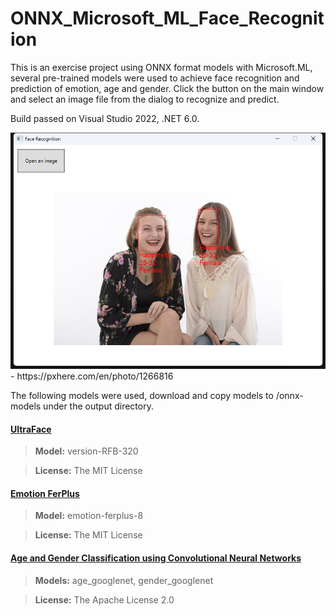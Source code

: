 # ONNX_Microsoft_ML_Face_Recognition
This is an exercise project using ONNX format models with Microsoft.ML, several pre-trained models were used to achieve face recognition and prediction of emotion, age and gender.
Click the button on the main window and select an image file from the dialog to recognize and predict.

Build passed on Visual Studio 2022, .NET 6.0.

<img src="Images/image000.png" width="800"/>
- https://pxhere.com/en/photo/1266816


The following models were used, download and copy models to /onnx-models under the output directory.

#### [UltraFace](https://github.com/onnx/models/tree/main/vision/body_analysis/ultraface)

> **Model:** version-RFB-320

> **License:** The MIT License

#### [Emotion FerPlus](https://github.com/onnx/models/tree/main/vision/body_analysis/emotion_ferplus)

> **Model:** emotion-ferplus-8

> **License:** The MIT License

#### [Age and Gender Classification using Convolutional Neural Networks](https://github.com/onnx/models/tree/main/vision/body_analysis/age_gender)

> **Models:** age_googlenet, gender_googlenet

> **License:** The Apache License 2.0
